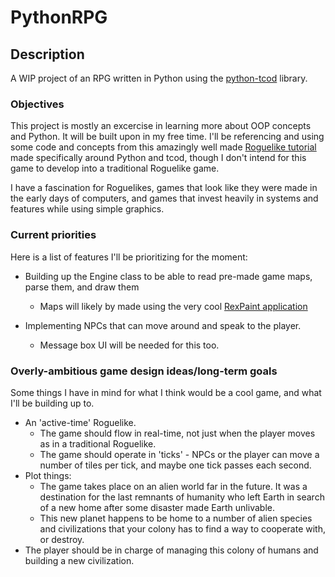 # PythonRPG

## Description
A WIP project of an RPG written in Python using the [python-tcod](https://python-tcod.readthedocs.io/en/latest/) library.

### Objectives
This project is mostly an excercise in learning more about OOP concepts and Python. It will be built upon in my free time.
I'll be referencing and using some code and concepts from this amazingly well made [Roguelike tutorial](https://rogueliketutorials.com/) made specifically around
Python and tcod, though I don't intend for this game to develop into a traditional Roguelike game.

I have a fascination for Roguelikes, games that look like they were made in the early days of computers, and games
that invest heavily in systems and features while using simple graphics.

### Current priorities
Here is a list of features I'll be prioritizing for the moment:
- Building up the Engine class to be able to read pre-made game maps, parse them, and draw them
	- Maps will likely by made using the very cool [RexPaint application](https://www.gridsagegames.com/rexpaint/index.html)

- Implementing NPCs that can move around and speak to the player.
	- Message box UI will be needed for this too.

### Overly-ambitious game design ideas/long-term goals
Some things I have in mind for what I think would be a cool game, and what I'll be building up to.
- An 'active-time' Roguelike.
	- The game should flow in real-time, not just when the player moves as in a traditional Roguelike.
	- The game should operate in 'ticks' - NPCs or the player can move a number of tiles per tick, and maybe one tick passes each second.
- Plot things:
	- The game takes place on an alien world far in the future. It was a destination for the last remnants of humanity who left Earth
	in search of a new home after some disaster made Earth unlivable.
	- This new planet happens to be home to a number of alien species and civilizations that your colony has to find a way to cooperate with,
	or destroy.
- The player should be in charge of managing this colony of humans and building a new civilization.